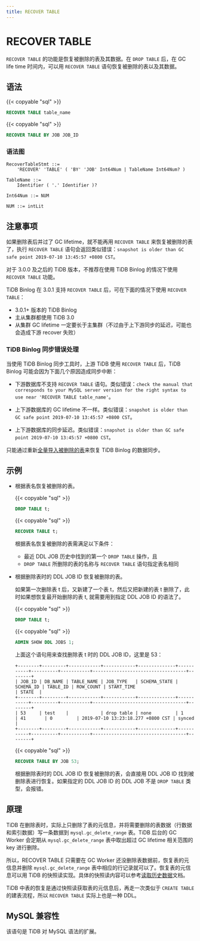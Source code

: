 ```yaml
---
title: RECOVER TABLE
---
```


# RECOVER TABLE

`RECOVER TABLE` 的功能是恢复被删除的表及其数据。在 `DROP TABLE` 后，在 GC life time 时间内，可以用 `RECOVER TABLE` 语句恢复被删除的表以及其数据。

## 语法

{{< copyable "sql" >}}

```sql
RECOVER TABLE table_name
```

{{< copyable "sql" >}}

```sql
RECOVER TABLE BY JOB JOB_ID
```

### 语法图

```ebnf+diagram
RecoverTableStmt ::=
    'RECOVER' 'TABLE' ( 'BY' 'JOB' Int64Num | TableName Int64Num? )

TableName ::=
    Identifier ( '.' Identifier )?

Int64Num ::= NUM

NUM ::= intLit
```

## 注意事项

如果删除表后并过了 GC lifetime，就不能再用 `RECOVER TABLE` 来恢复被删除的表了，执行 `RECOVER TABLE` 语句会返回类似错误：`snapshot is older than GC safe point 2019-07-10 13:45:57 +0800 CST`。

对于 3.0.0 及之后的 TiDB 版本，不推荐在使用 TiDB Binlog 的情况下使用 `RECOVER TABLE` 功能。

TiDB Binlog 在 3.0.1 支持 `RECOVER TABLE` 后，可在下面的情况下使用 `RECOVER TABLE`：

* 3.0.1+ 版本的 TiDB Binlog
* 主从集群都使用 TiDB 3.0
* 从集群 GC lifetime 一定要长于主集群（不过由于上下游同步的延迟，可能也会造成下游 recover 失败）

### TiDB Binlog 同步错误处理

当使用 TiDB Binlog 同步工具时，上游 TiDB 使用 `RECOVER TABLE` 后，TiDB Binlog 可能会因为下面几个原因造成同步中断：

* 下游数据库不支持 `RECOVER TABLE` 语句。类似错误：`check the manual that corresponds to your MySQL server version for the right syntax to use near 'RECOVER TABLE table_name'`。

* 上下游数据库的 GC lifetime 不一样。类似错误：`snapshot is older than GC safe point 2019-07-10 13:45:57 +0800 CST`。

* 上下游数据库的同步延迟。类似错误：`snapshot is older than GC safe point 2019-07-10 13:45:57 +0800 CST`。

只能通过重新[全量导入被删除的表](/ecosystem-tool-user-guide.md#备份和恢复---backup--restore)来恢复 TiDB Binlog 的数据同步。

## 示例

- 根据表名恢复被删除的表。

    {{< copyable "sql" >}}

    ```sql
    DROP TABLE t;
    ```

    {{< copyable "sql" >}}

    ```sql
    RECOVER TABLE t;
    ```

    根据表名恢复被删除的表需满足以下条件：

    - 最近 DDL JOB 历史中找到的第一个 `DROP TABLE` 操作，且
    - `DROP TABLE` 所删除的表的名称与 `RECOVER TABLE` 语句指定表名相同

- 根据删除表时的 DDL JOB ID 恢复被删除的表。

    如果第一次删除表 t 后，又新建了一个表 t，然后又把新建的表 t 删除了，此时如果想恢复最开始删除的表 t, 就需要用到指定 DDL JOB ID 的语法了。

    {{< copyable "sql" >}}

    ```sql
    DROP TABLE t;
    ```

    {{< copyable "sql" >}}

    ```sql
    ADMIN SHOW DDL JOBS 1;
    ```

    上面这个语句用来查找删除表 t 时的 DDL JOB ID，这里是 53：

    ```
    +--------+---------+------------+------------+--------------+-----------+----------+-----------+-----------------------------------+--------+
    | JOB_ID | DB_NAME | TABLE_NAME | JOB_TYPE   | SCHEMA_STATE | SCHEMA_ID | TABLE_ID | ROW_COUNT | START_TIME                        | STATE  |
    +--------+---------+------------+------------+--------------+-----------+----------+-----------+-----------------------------------+--------+
    | 53     | test    |            | drop table | none         | 1         | 41       | 0         | 2019-07-10 13:23:18.277 +0800 CST | synced |
    +--------+---------+------------+------------+--------------+-----------+----------+-----------+-----------------------------------+--------+
    ```

    {{< copyable "sql" >}}

    ```sql
    RECOVER TABLE BY JOB 53;
    ```

    根据删除表时的 DDL JOB ID 恢复被删除的表，会直接用 DDL JOB ID 找到被删除表进行恢复。如果指定的 DDL JOB ID 的 DDL JOB 不是 `DROP TABLE` 类型，会报错。

## 原理

TiDB 在删除表时，实际上只删除了表的元信息，并将需要删除的表数据（行数据和索引数据）写一条数据到 `mysql.gc_delete_range` 表。TiDB 后台的 GC Worker 会定期从 `mysql.gc_delete_range` 表中取出超过 GC lifetime 相关范围的 key 进行删除。

所以，RECOVER TABLE 只需要在 GC Worker 还没删除表数据前，恢复表的元信息并删除 `mysql.gc_delete_range` 表中相应的行记录就可以了。恢复表的元信息可以用 TiDB 的快照读实现。具体的快照读内容可以参考[读取历史数据](/read-historical-data.md)文档。

TiDB 中表的恢复是通过快照读获取表的元信息后，再走一次类似于 `CREATE TABLE` 的建表流程，所以 `RECOVER TABLE` 实际上也是一种 DDL。

## MySQL 兼容性

该语句是 TiDB 对 MySQL 语法的扩展。
